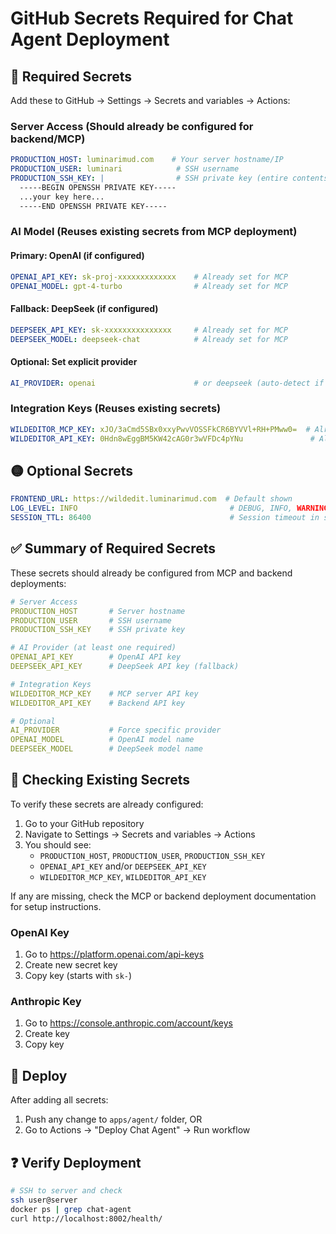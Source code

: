 # GitHub Secrets Required for Chat Agent Deployment

## 🔴 Required Secrets

Add these to GitHub → Settings → Secrets and variables → Actions:

### Server Access (Should already be configured for backend/MCP)
```yaml
PRODUCTION_HOST: luminarimud.com    # Your server hostname/IP
PRODUCTION_USER: luminari            # SSH username  
PRODUCTION_SSH_KEY: |                # SSH private key (entire contents)
  -----BEGIN OPENSSH PRIVATE KEY-----
  ...your key here...
  -----END OPENSSH PRIVATE KEY-----
```

### AI Model (Reuses existing secrets from MCP deployment)

#### Primary: OpenAI (if configured)
```yaml
OPENAI_API_KEY: sk-proj-xxxxxxxxxxxxx    # Already set for MCP
OPENAI_MODEL: gpt-4-turbo                # Already set for MCP
```

#### Fallback: DeepSeek (if configured)
```yaml
DEEPSEEK_API_KEY: sk-xxxxxxxxxxxxxxx     # Already set for MCP
DEEPSEEK_MODEL: deepseek-chat            # Already set for MCP
```

#### Optional: Set explicit provider
```yaml
AI_PROVIDER: openai                      # or deepseek (auto-detect if not set)
```

### Integration Keys (Reuses existing secrets)
```yaml
WILDEDITOR_MCP_KEY: xJO/3aCmd5SBx0xxyPwvVOSSFkCR6BYVVl+RH+PMww0=  # Already set for MCP
WILDEDITOR_API_KEY: 0Hdn8wEggBM5KW42cAG0r3wVFDc4pYNu               # Already set for backend
```

## 🟡 Optional Secrets

```yaml
FRONTEND_URL: https://wildedit.luminarimud.com  # Default shown
LOG_LEVEL: INFO                                  # DEBUG, INFO, WARNING, ERROR
SESSION_TTL: 86400                               # Session timeout in seconds
```

## ✅ Summary of Required Secrets

These secrets should already be configured from MCP and backend deployments:

```yaml
# Server Access
PRODUCTION_HOST       # Server hostname
PRODUCTION_USER       # SSH username
PRODUCTION_SSH_KEY    # SSH private key

# AI Provider (at least one required)
OPENAI_API_KEY        # OpenAI API key
DEEPSEEK_API_KEY      # DeepSeek API key (fallback)

# Integration Keys
WILDEDITOR_MCP_KEY    # MCP server API key
WILDEDITOR_API_KEY    # Backend API key

# Optional
AI_PROVIDER           # Force specific provider
OPENAI_MODEL          # OpenAI model name
DEEPSEEK_MODEL        # DeepSeek model name
```

## 📍 Checking Existing Secrets

To verify these secrets are already configured:

1. Go to your GitHub repository
2. Navigate to Settings → Secrets and variables → Actions
3. You should see:
   - `PRODUCTION_HOST`, `PRODUCTION_USER`, `PRODUCTION_SSH_KEY`
   - `OPENAI_API_KEY` and/or `DEEPSEEK_API_KEY`
   - `WILDEDITOR_MCP_KEY`, `WILDEDITOR_API_KEY`

If any are missing, check the MCP or backend deployment documentation for setup instructions.

### OpenAI Key
1. Go to https://platform.openai.com/api-keys
2. Create new secret key
3. Copy key (starts with `sk-`)

### Anthropic Key
1. Go to https://console.anthropic.com/account/keys
2. Create key
3. Copy key

## 🚀 Deploy

After adding all secrets:
1. Push any change to `apps/agent/` folder, OR
2. Go to Actions → "Deploy Chat Agent" → Run workflow

## ❓ Verify Deployment

```bash
# SSH to server and check
ssh user@server
docker ps | grep chat-agent
curl http://localhost:8002/health/
```
